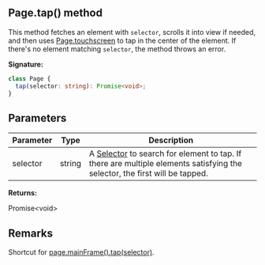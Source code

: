 ## Page.tap() method

This method fetches an element with `selector`, scrolls it into view if needed, and then uses [Page.touchscreen](./puppeteer.page.touchscreen.md) to tap in the center of the element. If there's no element matching `selector`, the method throws an error.

**Signature:**

```typescript
class Page {
  tap(selector: string): Promise<void>;
}
```

## Parameters

| Parameter | Type   | Description                                                                                                                                                                                  |
| --------- | ------ | -------------------------------------------------------------------------------------------------------------------------------------------------------------------------------------------- |
| selector  | string | A [Selector](https://developer.mozilla.org/en-US/docs/Web/CSS/CSS_Selectors) to search for element to tap. If there are multiple elements satisfying the selector, the first will be tapped. |

**Returns:**

Promise&lt;void&gt;

## Remarks

Shortcut for [page.mainFrame().tap(selector)](./puppeteer.frame.tap.md).
